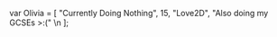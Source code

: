 var Olivia = [
"Currently Doing Nothing", 
15, 
"Love2D", 
"Also doing my GCSEs >:(" \n 
];
<!---
Coneruu/Coneruu is a ✨ special ✨ repository because its `README.md` (this file) appears on your GitHub profile.
You can click the Preview link to take a look at your changes.
--->
